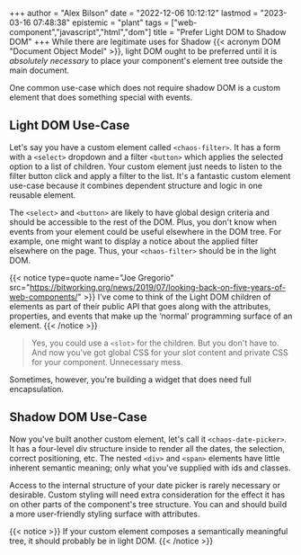 +++
author = "Alex Bilson"
date = "2022-12-06 10:12:12"
lastmod = "2023-03-16 07:48:38"
epistemic = "plant"
tags = ["web-component","javascript","html","dom"]
title = "Prefer Light DOM to Shadow DOM"
+++
While there are legitimate uses for Shadow {{< acronym DOM "Document Object Model" >}}, light DOM ought to be preferred until it is _absolutely necessary_ to place your component's element tree outside the main document.

One common use-case which does not require shadow DOM is a custom element that does something special with events.

## Light DOM Use-Case

Let's say you have a custom element called `<chaos-filter>`. It has a form with a `<select>` dropdown and a filter `<button>` which applies the selected option to a list of children. Your custom element just needs to listen to the filter button click and apply a filter to the list. It's a fantastic custom element use-case because it combines dependent structure and logic in one reusable element.

The `<select>` and `<button>` are likely to have global design criteria and should be accessible to the rest of the DOM. Plus, you don't know when events from your element could be useful elsewhere in the DOM tree. For example, one might want to display a notice about the applied filter elsewhere on the page. Thus, your `<chaos-filter>` should be in the light DOM.

{{< notice type=quote name="Joe Gregorio" src="https://bitworking.org/news/2019/07/looking-back-on-five-years-of-web-components/" >}}
I’ve come to think of the Light DOM children of elements as part of their public API that goes along with the attributes, properties, and events that make up the ‘normal’ programming surface of an element.
{{< /notice >}}

> Yes, you could use a `<slot>` for the children. But you don't have to. And now you've got global CSS for your slot content and private CSS for your component. Unnecessary mess.

Sometimes, however, you're building a widget that does need full encapsulation.

## Shadow DOM Use-Case

Now you've built another custom element, let's call it `<chaos-date-picker>`. It has a four-level div structure inside to render all the dates, the selection, correct positioning, etc. The nested `<div>` and `<span>` elements have little inherent semantic meaning; only what you've supplied with ids and classes.

Access to the internal structure of your date picker is rarely necessary or desirable. Custom styling will need extra consideration for the effect it has on other parts of the component's tree structure. You can and should build a more user-friendly styling surface with attributes.

{{< notice >}}
If your custom element composes a semantically meaningful tree, it should probably be in light DOM.
{{< /notice >}}
